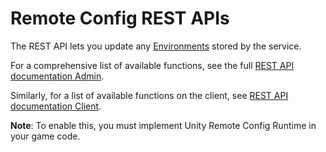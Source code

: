 # Remote Config REST APIs
The REST API lets you update any [Environments](Environments.md) stored by the service.

For a comprehensive list of available functions, see the full [REST API documentation Admin](https://services.docs.unity.com/remote-config-admin/v1).

Similarly, for a list of available functions on the client, see [REST API documentation Client](https://services.docs.unity.com/remote-config-client/v1).

**Note**: To enable this, you must implement Unity Remote Config Runtime in your game code.